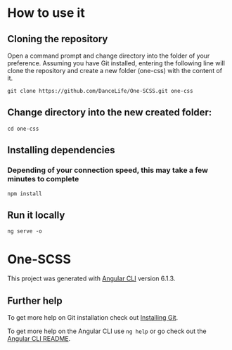 # How to use it

## Cloning the repository

Open a command prompt and change directory into the folder of your preference. Assuming you have Git installed, entering the following line will clone the repository and create a new folder (one-css) with the content of it.

`git clone https://github.com/DanceLife/One-SCSS.git one-css`

 ## Change directory into the new created folder:

`cd one-css`

## Installing dependencies
### Depending of your connection speed, this may take a few minutes to complete

`npm install`
 
## Run it locally

`ng serve -o`

# One-SCSS

This project was generated with [Angular CLI](https://github.com/angular/angular-cli) version 6.1.3.

## Further help

To get more help on Git installation check out [Installing Git](https://git-scm.com/book/en/v2/Getting-Started-Installing-Git).

To get more help on the Angular CLI use `ng help` or go check out the [Angular CLI README](https://github.com/angular/angular-cli/blob/master/README.md).


